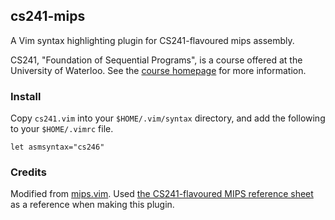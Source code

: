 
## cs241-mips

A Vim syntax highlighting plugin for CS241-flavoured mips assembly.

CS241, "Foundation of Sequential Programs", is a course offered
at the University of Waterloo. See the 
[course homepage](http://www.student.cs.uwaterloo.ca/~cs241/) for
more information.

### Install

Copy `cs241.vim` into your `$HOME/.vim/syntax` directory, and add
the following to your `$HOME/.vimrc` file.

```
let asmsyntax="cs246"
```

### Credits

Modified from [mips.vim](http://www.vim.org/scripts/script.php?script_id=2045).
Used [the CS241-flavoured MIPS reference sheet](https://www.student.cs.uwaterloo.ca/~cs241/mips/mipsref.pdf)
as a reference when making this plugin.
